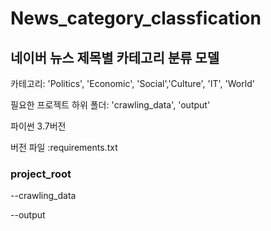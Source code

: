 # News_category_classfication

## 네이버 뉴스 제목별 카테고리 분류 모델



카테고리: 'Politics', 'Economic', 'Social','Culture',  'IT', 'World'

필요한 프로젝트 하위 폴더: 'crawling_data', 'output' 

파이썬 3.7버전

버전 파일 :requirements.txt  







### project_root

--crawling_data

--output




